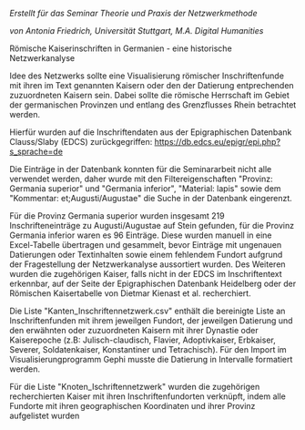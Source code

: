 *Erstellt für das Seminar Theorie und Praxis der Netzwerkmethode*

*von Antonia Friedrich, Universität Stuttgart, M.A. Digital Humanities*

Römische Kaiserinschriften in Germanien - eine historische Netzwerkanalyse

Idee des Netzwerks sollte eine Visualisierung römischer Inschriftenfunde mit ihren im Text genannten Kaisern oder den der Datierung entprechenden zuzuordneten Kaisern sein. Dabei sollte die römische Herrschaft im Gebiet der germanischen Provinzen und entlang des Grenzflusses Rhein betrachtet werden.

Hierfür wurden auf die Inschriftendaten aus der Epigraphischen Datenbank Clauss/Slaby (EDCS) zurückgegriffen: https://db.edcs.eu/epigr/epi.php?s_sprache=de

Die Einträge in der Datenbank konnten für die Seminararbeit nicht alle verwendet werden, daher wurde mit den Filtereigenschaften "Provinz: Germania superior" und "Germania inferior", "Material: lapis" sowie dem "Kommentar: et;Augusti/Augustae" die Suche in der Datenbank eingerenzt.

Für die Provinz Germania superior wurden insgesamt 219 Inschrifteneinträge zu Augusti/Augustae auf Stein gefunden, für die Provinz Germania inferior waren es 96 Einträge. Diese wurden manuell in eine Excel-Tabelle übertragen und gesammelt, bevor Einträge mit ungenauen Datierungen oder Textinhalten sowie einem fehlendem Fundort aufgrund der Fragestellung der Netzwerkanalyse aussortiert wurden. 
Des Weiteren wurden die zugehörigen Kaiser, falls nicht in der EDCS im Inschriftentext erkennbar, auf der Seite der Epigraphischen Datenbank Heidelberg oder der Römischen Kaisertabelle von Dietmar Kienast et al. recherchiert.

Die Liste "Kanten_Inschriftennetzwerk.csv" enthält die bereinigte Liste an Inschriftenfunden mit ihrem jeweilgen Fundort, der jeweilgen Datierung und den erwähnten oder zuzuordneten Kaisern mit ihrer Dynastie oder Kaiserepoche (z.B: Julisch-claudisch, Flavier, Adoptivkaiser, Erbkaiser, Severer, Soldatenkaiser, Konstantiner und Tetrachisch). Für den Import im Visualisierungprogramm Gephi musste die Datierung in Intervalle formatiert werden.

Für die Liste "Knoten_Ischriftennetzwerk" wurden die zugehörigen recherchierten Kaiser mit ihren Inschriftenfundorten verknüpft, indem alle Fundorte mit ihren geographischen Koordinaten und ihrer Provinz aufgelistet wurden





